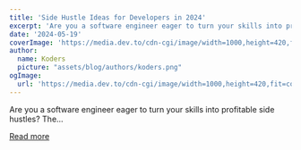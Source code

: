 ```yaml
---
title: 'Side Hustle Ideas for Developers in 2024'
excerpt: 'Are you a software engineer eager to turn your skills into profitable side hustles?   The...'
date: '2024-05-19'
coverImage: 'https://media.dev.to/cdn-cgi/image/width=1000,height=420,fit=cover,gravity=auto,format=auto/https%3A%2F%2Fdev-to-uploads.s3.amazonaws.com%2Fuploads%2Farticles%2Fjnqnkth1mkxy4skoscx7.png'
author:
  name: Koders
  picture: "assets/blog/authors/koders.png"
ogImage:
  url: 'https://media.dev.to/cdn-cgi/image/width=1000,height=420,fit=cover,gravity=auto,format=auto/https%3A%2F%2Fdev-to-uploads.s3.amazonaws.com%2Fuploads%2Farticles%2Fjnqnkth1mkxy4skoscx7.png'
---
```


Are you a software engineer eager to turn your skills into profitable side hustles?   The...

[Read more](https://dev.to/lilxyzz/side-hustle-ideas-for-developers-in-2024-jh5)
